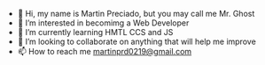 - 👋 Hi, my name is Martin Preciado, but you may call me Mr. Ghost
- 👀 I’m interested in becomimg a Web Developer
- 🌱 I’m currently learning HMTL CCS and JS
- 💞️ I’m looking to collaborate on anything that will help me improve
- 📫 How to reach me martinprd0219@gmail.com

<!---
MrGhost0219/MrGhost0219 is a ✨ special ✨ repository because its `README.md` (this file) appears on your GitHub profile.
You can click the Preview link to take a look at your changes.
--->
